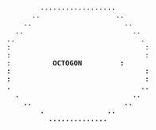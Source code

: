 <pre>
           ..................           
         ..                  ..         
       ..                      ..       
     ..                          ..     
   ..                              .    
   :                                :   
   :                                :   
   :          <b>OCTOGON<b>         :   
   :                                :   
   :                                :   
   .                               ..   
     .                           ..     
       ..                      ..             
           .               ..           
             ..............             
                                        
</pre>
